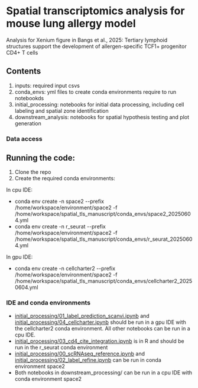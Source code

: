 # Spatial transcriptomics analysis for mouse lung allergy model
Analysis for Xenium figure in Bangs et al., 2025: Tertiary lymphoid structures support the development of allergen-specific TCF1+ progenitor CD4+ T cells

## Contents
1. inputs: required input csvs 
2. conda_envs: yml files to create conda environments require to run notebookds
3. initial_processing: notebooks for initial data processing, including cell labeling and spatial zone identification
4. downstream_analysis: notebooks for spatial hypothesis testing and plot generation

### Data access

## Running the code:
1. Clone the repo
2. Create the required conda environments:

In cpu IDE:
- conda env create -n space2 --prefix /home/workspace/environment/space2 -f /home/workspace/spatial_tls_manuscript/conda_envs/space2_20250604.yml
- conda env create -n r_seurat --prefix /home/workspace/environment/space2 -f /home/workspace/spatial_tls_manuscript/conda_envs/r_seurat_20250604.yml
  
In gpu IDE: 
- conda env create -n cellcharter2 --prefix /home/workspace/environment/space2 -f /home/workspace/spatial_tls_manuscript/conda_envs/cellcharter2_20250604.yml

### IDE and conda environments
- [initial_processing/01_label_prediction_scanvi.ipynb](initial_processing/01_label_prediction_scanvi.ipynb) and [initial_processing/04_cellcharter.ipynb](initial_processing/04_cellcharter.ipynb) should be run in a gpu IDE with the cellcharter2 conda environment. All other notebooks can be run in a cpu IDE.
- [initial_processing/03_cd4_cite_integration.ipynb](initial_processing/03_cd4_cite_integration.ipynb) is in R and should be run in the r_seurat conda environment
- [initial_processing/00_scRNAseq_reference.ipynb](initial_processing/00_scRNAseq_reference.ipynb) and [initial_processing/02_label_refine.ipynb](initial_processing/02_label_refine.ipynb) can be run in conda environment space2
- Both notebooks in downstream_processing/ can be run in a cpu IDE with conda environment space2



